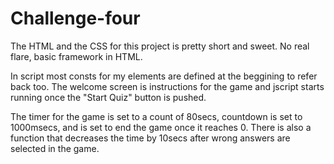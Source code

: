 # Challenge-four

The HTML and the CSS for this project is pretty short and sweet. No real flare, basic framework in HTML. 

In script most consts for my elements are defined at the beggining to refer back too. The welcome screen is instructions for the game and jscript starts running once the "Start Quiz" button is pushed.

The timer for the game is set to a count of 80secs, countdown is set to 1000msecs, and is set to end the game once it reaches 0. There is also a function that decreases the time by 10secs after wrong answers are selected in the game.



